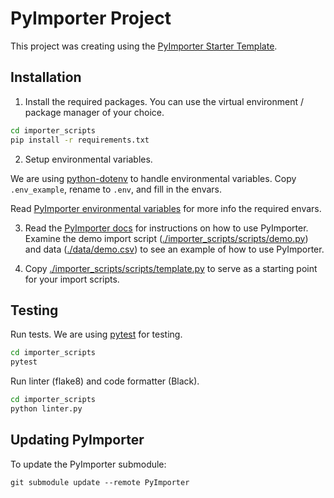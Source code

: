 # PyImporter Project

This project was creating using the [PyImporter Starter Template](https://github.com/collectiveaccess/PyImporter-Starter-Template).


## Installation

1. Install the required packages. You can use the virtual environment / package manager of your choice.

```bash
cd importer_scripts
pip install -r requirements.txt
```

2. Setup environmental variables.

We are using [python-dotenv](https://github.com/theskumar/python-dotenv) to handle environmental variables. Copy `.env_example`, rename to `.env`, and fill in the envars.

Read [PyImporter environmental variables](https://github.com/collectiveaccess/PyImporter/wiki/Installing-PyImporter#pyimporter-environmental-variables) for more info the required envars.

3. Read the [PyImporter docs](https://github.com/collectiveaccess/PyImporter/wiki) for  instructions on how to use PyImporter. Examine the demo import script ([./importer_scripts/scripts/demo.py](https://github.com/collectiveaccess/PyImporter-Starter-Template/blob/main/template_files/scripts/demo.py)) and data ([./data/demo.csv](https://github.com/collectiveaccess/PyImporter-Starter-Template/blob/main/template_files/data/demo.csv)) to see an example of how to use PyImporter.

4. Copy [./importer_scripts/scripts/template.py](https://github.com/collectiveaccess/PyImporter-Starter-Template/blob/main/template_files/scripts/template.py) to serve as a starting point for your import scripts.



## Testing

Run tests. We are using [pytest](https://pytest.org) for testing.

```bash
cd importer_scripts
pytest
```

Run linter (flake8) and code formatter (Black).

```bash
cd importer_scripts
python linter.py
```

## Updating PyImporter

To update the PyImporter submodule:

```
git submodule update --remote PyImporter
```
